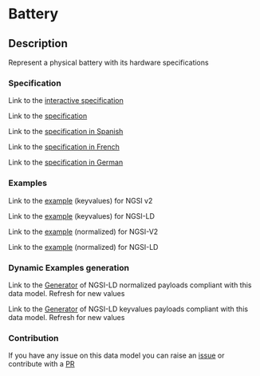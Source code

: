 # Battery

## Description 

Represent a physical battery with its hardware specifications
### Specification

Link to the [interactive specification](https://swagger.lab.fiware.org/?url=https://smart-data-models.github.io/dataModel.Battery/Battery/swagger.yaml)

Link to the [specification](https://smart-data-models.github.io/dataModel.Battery/Battery/doc/spec.md)

Link to the [specification in Spanish](https://smart-data-models.github.io/dataModel.Battery/Battery/doc/spec_ES.md)

Link to the [specification in French](https://smart-data-models.github.io/dataModel.Battery/Battery/doc/spec_FR.md)

Link to the [specification in German](https://smart-data-models.github.io/dataModel.Battery/Battery/doc/spec_DE.md)
### Examples

Link to the [example](https://smart-data-models.github.io/dataModel.Battery/Battery/examples/example.json) (keyvalues) for NGSI v2

Link to the [example](https://smart-data-models.github.io/dataModel.Battery/Battery/examples/example.jsonld) (keyvalues) for NGSI-LD

Link to the [example](https://smart-data-models.github.io/dataModel.Battery/Battery/examples/example-normalized.json) (normalized) for NGSI-V2

Link to the [example](https://smart-data-models.github.io/dataModel.Battery/Battery/examples/example-normalized.jsonld) (normalized) for NGSI-LD
### Dynamic Examples generation

Link to the [Generator](https://smartdatamodels.org/extra/ngsi-ld_generator_v0.92.php?schemaUrl=https://raw.githubusercontent.com/smart-data-models/dataModel.Battery/master/Battery/schema.json&email=info@smartdatamodels.org) of NGSI-LD normalized payloads compliant with this data model. Refresh for new values

Link to the [Generator](https://smartdatamodels.org/extra/ngsi-ld_generator_keyvalues_v0.92.php?schemaUrl=https://raw.githubusercontent.com/smart-data-models/dataModel.Battery/master/Battery/schema.json&email=info@smartdatamodels.org) of NGSI-LD keyvalues payloads compliant with this data model. Refresh for new values
### Contribution

 If you have any issue on this data model you can raise an [issue](https://github.com/smart-data-models/dataModel.Battery/issues)  or contribute with a [PR](https://github.com/smart-data-models/dataModel.Battery/pulls)